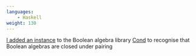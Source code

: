 ```yaml
---
languages:
    - Haskell
weight: 130
---
```


[I added an instance][cond-pr] to the Boolean algebra library [Cond][cond] to
recognise that Boolean algebras are closed under pairing

[cond]: https://hackage.haskell.org/package/cond
[cond-pr]: https://github.com/kallisti-dev/cond/pull/5
